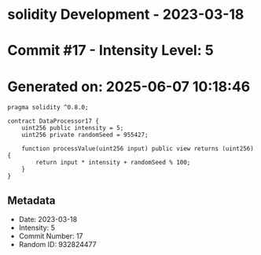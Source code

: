 ﻿# solidity Development - 2023-03-18
# Commit #17 - Intensity Level: 5
# Generated on: 2025-06-07 10:18:46
```solidity
pragma solidity ^0.8.0;

contract DataProcessor17 {
    uint256 public intensity = 5;
    uint256 private randomSeed = 955427;

    function processValue(uint256 input) public view returns (uint256) {
        return input * intensity + randomSeed % 100;
    }
}
```
## Metadata
- Date: 2023-03-18
- Intensity: 5
- Commit Number: 17
- Random ID: 932824477
